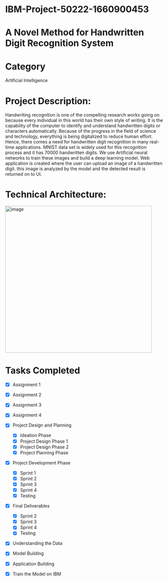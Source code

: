 # IBM-Project-50222-1660900453
# A Novel Method for Handwritten Digit Recognition System

# Category
Artificial Intelligence
# Project Description:

Handwriting recognition is one of the compelling research works going on because every individual in this world has their own style of writing. It is the capability of the computer to identify and understand handwritten digits or characters automatically. Because of the progress in the field of science and technology, everything is being digitalized to reduce human effort. Hence, there comes a need for handwritten digit recognition in many real-time applications. MNIST data set is widely used for this recognition process and it has 70000 handwritten digits. We use Artificial neural networks to train these images and build a deep learning model. Web application is created where the user can upload an image of a handwritten digit. this image is analyzed by the model and the detected result is returned on to UI.

# Technical Architecture:

<img width="464" alt="image" src="https://user-images.githubusercontent.com/61909580/189519047-9d40f0d5-09d1-4b91-8294-5a4863e04466.png">

# Tasks Completed
- [x] Assignment 1
- [x] Assignment 2
- [x] Assignment 3
- [x] Assignment 4
- [x] Project Design and Planning
    - [x] Ideation Phase
    - [x] Project Design Phase 1
    - [x] Project Design Phase 2
    - [x] Project Planning Phase
- [x] Project Development Phase
    - [x] Sprint 1
    - [x] Sprint 2
    - [x] Sprint 3
    - [x] Sprint 4
    - [x] Testing
- [x] Final Deliverables
    - [x] Sprint 2
    - [x] Sprint 3
    - [x] Sprint 4
    - [x] Testing
 - [x] Understanding the Data
 - [x] Model Building
 - [x] Application Building
 - [x] Train the Model on IBM

    


